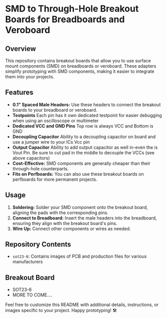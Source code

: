 # SMD to Through-Hole Breakout Boards for Breadboards and Veroboard

## Overview
This repository contains breakout boards that allow you to use surface mount components (SMD) on breadboards or veroboard. These adapters simplify prototyping with SMD components, making it easier to integrate them into your projects.

## Features
- **0.1" Spaced Male Headers:** Use these headers to connect the breakout boards to your breadboard or veroboard.
- **Testpoints** Each pin has it own dedicated testpoint for easier debugging when using an oscilloscope or multimeter
- **Dedicated VCC and GND Pins** Top row is always VCC and Bottom is GND
- **Decoupling Capacitor** Ability to a decoupling capacitor on board and use a jumper wire to your ICs Vcc pin
- **Output Capacitor** Ability to add output capacitor as well in-even the is Vout Pin. Be sure to cut pad in the middle to decouple the VCCs (see above capacitors)
- **Cost-Effective:** SMD components are generally cheaper than their through-hole counterparts.
- **Fits on Perfboards:** You can also use these breakout boards on perfboards for more permanent projects.

## Usage
1. **Soldering:** Solder your SMD component onto the breakout board, aligning the pads with the corresponding pins.
2. **Connect to Breadboard:** Insert the male headers into the breadboard, ensuring they align with the breakout board's pins.
3. **Wire Up:** Connect other components or wires as needed.

## Repository Contents
- `sot23-6`: Contains images of PCB and production files for various manufacturers

## Breakout Board
- SOT23-6
- MORE TO COME....


Feel free to customize this README with additional details, instructions, or images specific to your project. Happy prototyping! 🛠️
